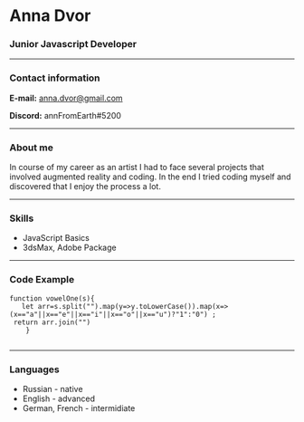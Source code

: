 # Anna Dvor

### Junior Javascript Developer
----
### Contact information
**E-mail:** anna.dvor@gmail.com

**Discord:** annFromEarth#5200

----
### About me

In course of my career as an artist I  had to face several projects that involved augmented reality and coding. In the end I tried coding myself and discovered that I enjoy the process a lot.

----
### Skills
* JavaScript Basics
* 3dsMax, Adobe Package
----
### Code Example
```
function vowelOne(s){
   let arr=s.split("").map(y=>y.toLowerCase()).map(x=>(x=="a"||x=="e"||x=="i"||x=="o"||x=="u")?"1":"0") ;
 return arr.join("")
    }
    
```
-----
### Languages
* Russian - native
* English - advanced
* German, French - intermidiate
